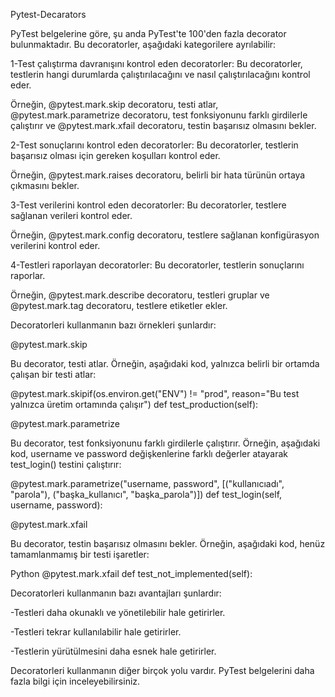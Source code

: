 Pytest-Decarators

PyTest belgelerine göre, şu anda PyTest'te 100'den fazla decorator bulunmaktadır. Bu decoratorler, aşağıdaki kategorilere ayrılabilir:





1-Test çalıştırma davranışını kontrol eden decoratorler: Bu decoratorler, testlerin hangi durumlarda çalıştırılacağını ve nasıl çalıştırılacağını kontrol eder.

Örneğin, @pytest.mark.skip decoratoru, testi atlar, @pytest.mark.parametrize decoratoru, test fonksiyonunu farklı girdilerle çalıştırır ve @pytest.mark.xfail decoratoru, testin başarısız olmasını bekler.







2-Test sonuçlarını kontrol eden decoratorler: Bu decoratorler, testlerin başarısız olması için gereken koşulları kontrol eder. 

Örneğin, @pytest.mark.raises decoratoru, belirli bir hata türünün ortaya çıkmasını bekler.







3-Test verilerini kontrol eden decoratorler: Bu decoratorler, testlere sağlanan verileri kontrol eder.

Örneğin, @pytest.mark.config decoratoru, testlere sağlanan konfigürasyon verilerini kontrol eder.






4-Testleri raporlayan decoratorler: Bu decoratorler, testlerin sonuçlarını raporlar. 

Örneğin, @pytest.mark.describe decoratoru, testleri gruplar ve @pytest.mark.tag decoratoru, testlere etiketler ekler.






Decoratorleri kullanmanın bazı örnekleri şunlardır:

@pytest.mark.skip

Bu decorator, testi atlar. Örneğin, aşağıdaki kod, yalnızca belirli bir ortamda çalışan bir testi atlar:


@pytest.mark.skipif(os.environ.get("ENV") != "prod", reason="Bu test yalnızca üretim ortamında çalışır")
def test_production(self):
   







@pytest.mark.parametrize

Bu decorator, test fonksiyonunu farklı girdilerle çalıştırır. Örneğin, aşağıdaki kod, username ve password değişkenlerine farklı değerler atayarak test_login() testini çalıştırır:


@pytest.mark.parametrize("username, password", [("kullanıcıadı", "parola"), ("başka_kullanıcı", "başka_parola")])
def test_login(self, username, password):

 








@pytest.mark.xfail

Bu decorator, testin başarısız olmasını bekler. Örneğin, aşağıdaki kod, henüz tamamlanmamış bir testi işaretler:

Python
@pytest.mark.xfail
def test_not_implemented(self):










Decoratorleri kullanmanın bazı avantajları şunlardır:

-Testleri daha okunaklı ve yönetilebilir hale getirirler.

-Testleri tekrar kullanılabilir hale getirirler.

-Testlerin yürütülmesini daha esnek hale getirirler.

Decoratorleri kullanmanın diğer birçok yolu vardır. PyTest belgelerini daha fazla bilgi için inceleyebilirsiniz.




